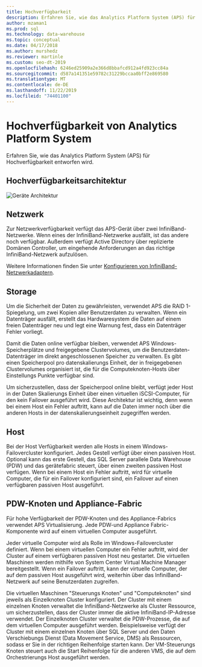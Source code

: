 ```yaml
---
title: Hochverfügbarkeit
description: Erfahren Sie, wie das Analytics Platform System (APS) für Hochverfügbarkeit entworfen wird.
author: mzaman1
ms.prod: sql
ms.technology: data-warehouse
ms.topic: conceptual
ms.date: 04/17/2018
ms.author: murshedz
ms.reviewer: martinle
ms.custom: seo-dt-2019
ms.openlocfilehash: 6246ed25909a2e366d8bbafcd912a4fd923cc84a
ms.sourcegitcommit: d587a141351e59782c31229bccaa0bff2e869580
ms.translationtype: MT
ms.contentlocale: de-DE
ms.lasthandoff: 11/22/2019
ms.locfileid: "74401100"
---
```

# <a name="analytics-platform-system-high-availability"></a>Hochverfügbarkeit von Analytics Platform System
Erfahren Sie, wie das Analytics Platform System (APS) für Hochverfügbarkeit entworfen wird.  
  
## <a name="high-availability-architecture"></a>Hochverfügbarkeitsarchitektur  
![Geräte Architektur](media/appliance-architecture.png "Geräte Architektur")  
  
## <a name="network"></a>Netzwerk  
Zur Netzwerkverfügbarkeit verfügt das APS-Gerät über zwei InfiniBand-Netzwerke. Wenn eines der InfiniBand-Netzwerke ausfällt, ist das andere noch verfügbar. Außerdem verfügt Active Directory über replizierte Domänen Controller, um eingehende Anforderungen an das richtige InfiniBand-Netzwerk aufzulösen.  
  
Weitere Informationen finden Sie unter [Konfigurieren von InfiniBand-Netzwerkadaptern](configure-infiniband-network-adapters.md).  
  
## <a name="storage"></a>Storage  
Um die Sicherheit der Daten zu gewährleisten, verwendet APS die RAID 1-Spiegelung, um zwei Kopien aller Benutzerdaten zu verwalten. Wenn ein Datenträger ausfällt, erstellt das Hardwaresystem die Daten auf einem freien Datenträger neu und legt eine Warnung fest, dass ein Datenträger Fehler vorliegt.  
  
Damit die Daten online verfügbar bleiben, verwendet APS Windows-Speicherplätze und freigegebene Clustervolumes, um die Benutzerdaten-Datenträger im direkt angeschlossenen Speicher zu verwalten. Es gibt einen Speicherpool pro datenskalierungs Einheit, der in freigegebenen Clustervolumes organisiert ist, die für die Computeknoten-Hosts über Einstellungs Punkte verfügbar sind.  
  
Um sicherzustellen, dass der Speicherpool online bleibt, verfügt jeder Host in der Daten Skalierungs Einheit über einen virtuellen iSCSI-Computer, für den kein Failover ausgeführt wird. Diese Architektur ist wichtig, denn wenn bei einem Host ein Fehler auftritt, kann auf die Daten immer noch über die anderen Hosts in der datenskalierungseinheit zugegriffen werden.  
  
## <a name="hosts"></a>Host  
Bei der Host Verfügbarkeit werden alle Hosts in einem Windows-Failovercluster konfiguriert. Jedes Gestell verfügt über einen passiven Host. Optional kann das erste Gestell, das SQL Server parallele Data Warehouse (PDW) und das gerätefabric steuert, über einen zweiten passiven Host verfügen. Wenn bei einem Host ein Fehler auftritt, wird für virtuelle Computer, die für ein Failover konfiguriert sind, ein Failover auf einen verfügbaren passiven Host ausgeführt.  
  
## <a name="pdw-nodes-and-appliance-fabric"></a>PDW-Knoten und Appliance-Fabric  
Für hohe Verfügbarkeit der PDW-Knoten und des Appliance-Fabrics verwendet APS Virtualisierung. Jede PDW-und Appliance Fabric-Komponente wird auf einem virtuellen Computer ausgeführt.  
  
Jeder virtuelle Computer wird als Rolle im Windows-Failovercluster definiert. Wenn bei einem virtuellen Computer ein Fehler auftritt, wird der Cluster auf einem verfügbaren passiven Host neu gestartet. Die virtuellen Maschinen werden mithilfe von System Center Virtual Machine Manager bereitgestellt. Wenn ein Failover auftritt, kann der virtuelle Computer, der auf dem passiven Host ausgeführt wird, weiterhin über das InfiniBand-Netzwerk auf seine Benutzerdaten zugreifen.  
  
Die virtuellen Maschinen "Steuerungs Knoten" und "Computeknoten" sind jeweils als Einzelknoten Cluster konfiguriert. Der Cluster mit einem einzelnen Knoten verwaltet die InfiniBand-Netzwerke als Cluster Ressource, um sicherzustellen, dass der Cluster immer die aktive InfiniBand-IP-Adresse verwendet. Der Einzelknoten Cluster verwaltet die PDW-Prozesse, die auf dem virtuellen Computer ausgeführt werden. Beispielsweise verfügt der Cluster mit einem einzelnen Knoten über SQL Server und den Daten Verschiebungs Dienst (Data Movement Service, DMS) als Ressourcen, sodass er Sie in der richtigen Reihenfolge starten kann. Der VM-Steuerungs Knoten steuert auch die Start Reihenfolge für die anderen VMS, die auf dem Orchestrierungs Host ausgeführt werden.  
  
